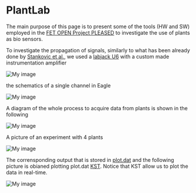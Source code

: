 PlantLab
========

The main purpose of this page is to present some of the tools (HW and SW) employed in the [FET OPEN Project PLEASED](http://www.pleased-fp7.eu) to investigate the use of plants as bio sensors.

To investigate the propagation of signals, similarly to what has been already done by [Stankovic et al.](http://www.ncbi.nlm.nih.gov/pmc/articles/PMC158572/), we used a [labjack U6](http://labjack.com/u6) with a custom made instrumentation amplifier

![My image](https://raw.github.com/andreavitaletti/PlantLab/master/configprop.png)

the schematics of a single channel in Eagle

![My image](https://raw.github.com/andreavitaletti/PlantLab/master/Singlechannel.png)

A diagram of the whole process to acquire data from plants is shown in the following

![My image](https://raw.github.com/andreavitaletti/PlantLab/master/diag.png)

A picture of an experiment with 4 plants

![My image](https://raw.github.com/andreavitaletti/PlantLab/master/groupsetup1.png)

The corrensponding output that is stored in [plot.dat](https://raw.github.com/andreavitaletti/PlantLab/master/plot.dat) and the following picture is obianed plotting plot.dat [KST](https://kst-plot.kde.org/).
Notice that KST allow us to plot the data in real-time.

![My image](https://raw.github.com/andreavitaletti/PlantLab/master/output.png)

